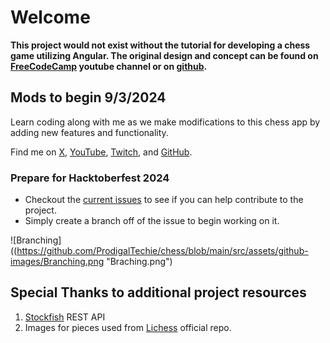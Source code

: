 # Welcome

**This project would not exist without the tutorial for developing a chess game utilizing Angular. The original design and concept can be found on [FreeCodeCamp](https://youtu.be/fJIsqZmQVZQ) youtube channel or on [github](https://awsomecstutorials.github.io/chess-game/).**

## Mods to begin 9/3/2024
Learn coding along with me as we make modifications to this chess app by adding new features and functionality. 

Find me on [X](https://x.com/ProdigalTechie), [YouTube](https://youtube.com/@ProdigalTechie), [Twitch](https://twitch.tv/techprodigal), and [GitHub](https://github.com/ProdigalTechie).


### Prepare for Hacktoberfest 2024 

- Checkout the [current issues](https://github.com/ProdigalTechie/chess/issues) to see if you can help contribute to the project.
- Simply create a branch off of the issue to begin working on it.

![Branching]((https://github.com/ProdigalTechie/chess/blob/main/src/assets/github-images/Branching.png "Braching.png")

## Special Thanks to additional project resources

1. [Stockfish](https://stockfish.online/) REST API 
2. Images for pieces used from [Lichess](https://github.com/lichess-org) official repo.
